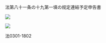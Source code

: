 法第八十一条の十九第一填の规定連結予定申告書

![](https://www.nta.go.jp/tmp/d223eee5-4763-4008-a896-76304560d500/images/4d4d00f2b9b642b9d96b8846a6a594e2ad43092d2afa28258f02397717f389f4.jpg)

![](https://www.nta.go.jp/tmp/d223eee5-4763-4008-a896-76304560d500/images/9bcddddacd7ca13618cb79ae5a429526aaf696156b2f3052b2c1aa040822a6f2.jpg)

法0301-1802